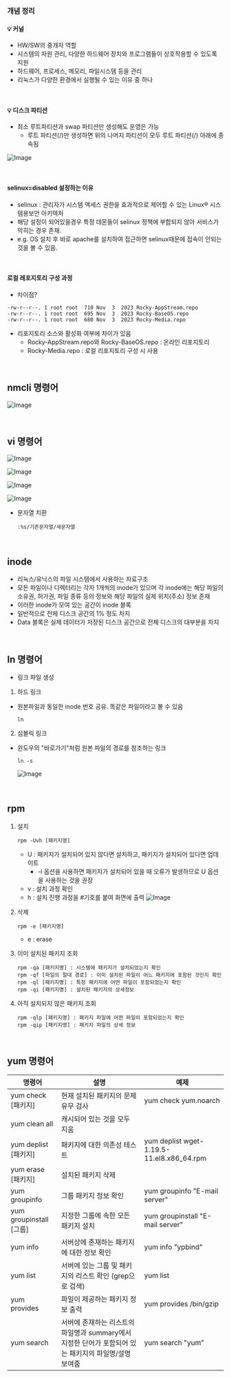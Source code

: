 
### 개념 정리
#### 💡 커널
- HW/SW의 중개자 역할
- 시스템의 자원 관리, 다양한 하드웨어 장치와 프로그램들이 상호작용할 수 있도록 지원
- 하드웨어, 프로세스, 메모리, 파일시스템 등을 관리
- 리눅스가 다양한 환경에서 실행될 수 있는 이유 중 하나

<br>

#### 💡 디스크 파티션
- 최소 루트파티션과 swap 파티션만 생성해도 운영은 가능
   - 루트 파티션(/)만 생성하면 위의 나머지 파티션이 모두 루트 파티션(/) 아래에 종속됨

![Image](https://github.com/user-attachments/assets/40b998ca-a9bf-4f3d-ac3d-3cdec0a859d0)

<br>

#### selinux=disabled 설정하는 이유
- selinux : 관리자가 시스템 액세스 권한을 효과적으로 제어할 수 있는 Linux® 시스템용보안 아키텍처
- 해당 설정이 되어있을경우 특정 데몬들이 selinux 정책에 부합되지 않아 서비스가 막히는 경우 존재.
- e.g. OS 설치 후 바로 apache를 설치하여 접근하면 selinux때문에 접속이 안되는 것을 볼 수 있음.

<br>

#### 로컬 레포지토리 구성 과정
- 차이점?
  
```
-rw-r--r--. 1 root root  710 Nov  3  2023 Rocky-AppStream.repo
-rw-r--r--. 1 root root  695 Nov  3  2023 Rocky-BaseOS.repo
-rw-r--r--. 1 root root  680 Nov  3  2023 Rocky-Media.repo
```

  - 리포지토리 소스와 활성화 여부에 차이가 있음
    - Rocky-AppStream.repo와 Rocky-BaseOS.repo : 온라인 리포지토리
    - Rocky-Media.repo : 로컬 리포지토리 구성 시 사용

<br>

## nmcli 명령어
![Image](https://github.com/user-attachments/assets/fd19041f-ddfa-4aad-9509-dbf23a61f5fe)

<br>

## vi 명령어
![Image](https://github.com/user-attachments/assets/77060a20-65bf-4a1c-a1e0-fe32e2fd0128)

![Image](https://github.com/user-attachments/assets/13deec62-7813-4359-bd3c-29357986e503)

![Image](https://github.com/user-attachments/assets/e964cbd1-3328-4e86-a02a-b2d7cfa66fc0)

![Image](https://github.com/user-attachments/assets/e2fdb2b3-4373-4f40-842c-6b0497b68374)

- 문자열 치환
  ```
  :%s/기존문자열/새문자열
  ```

<br>

## inode
- 리눅스/유닉스의 파일 시스템에서 사용하는 자료구조
- 모든 파일이나 디렉터리는 각자 1개씩의 inode가 있으며 각 inode에는 해당 파일의 소유권, 허가권, 파일 종류 등의 정보와 해당 파일의 실제 위치(주소) 정보 존재
- 이러한 inode가 모여 있는 공간이 inode 블록
- 일반적으로 전체 디스크 공간의 1% 정도 차지
- Data 블록은 실제 데이터가 저장된 디스크 공간으로 전체 디스크의 대부분을 차지

<br>

## ln 명령어
- 링크 파일 생성
1. 하드 링크
  - 원본파일과 동일한 inode 번호 공유. 똑같은 파일이라고 볼 수 있음
    ```
    ln
    ```
    
2. 심볼릭 링크
  - 윈도우의 "바로가기"처럼 원본 파일의 경로를 참조하는 링크
    ```
    ln -s
    ```
      ![Image](https://github.com/user-attachments/assets/25461e24-2444-4988-bb3c-bd610a2730d3)

<br>

## rpm

1. 설치
   ```
   rpm -Uvh [패키지명]
   ```
   - U : 패키지가 설치되어 있지 않다면 설치하고, 패키지가 설치되어 있다면 업데이트
      - -i 옵션을 사용하면 패키지가 설치되어 있을 때 오류가 발생하므로 U 옵션을 사용하는 것을 권장
   - v : 설치 과정 확인
   - h : 설치 진행 과정을 #기호를 붙여 화면에 출력
   ![Image](https://github.com/user-attachments/assets/e352c899-1a73-49a7-98e5-884c0925c97e)

2. 삭제
   ```
   rpm -e [패키지명]
   ```
   - e : erase

3. 이미 설치된 패키지 조회
   ```
   rpm -qa [패키지명] : 시스템에 패키지가 설치되었는지 확인
   rpm -qf [파일의 절대 경로] : 이미 설치된 파일이 어느 패키지에 포함된 것인지 확인
   rpm -ql [패키지명] : 특정 패키지에 어떤 파일이 포함되었는지 확인
   rpm -qi [패키지명] : 설치된 패키지의 상세정보
   ```

4. 아직 설치되지 않은 패키지 조회
   ```
   rpm -qlp [패키지명] : 패키지 파일에 어떤 파일이 포함되었는지 확인
   rpm -qip [패키지명] : 패키지 파일의 상세 정보
   ```
<br>

## yum 명령어

|명령어|설명|예제|
|------|---|---|
|yum check [패키지]|현재 설치된 패키지의 문제 유무 검사|yum check yum.noarch|
|yum clean all|캐시되어 있는 것을 모두 지움||
|yum deplist [패키지]|패키지에 대한 의존성 테스트|yum deplist wget-1.19.5-11.el8.x86_64.rpm|
|yum erase [패키지]|설치된 패키지 삭제||
|yum groupinfo|그룹 패키지 정보 확인|yum groupinfo "E-mail server"|
|yum groupinstall [그룹]|지정한 그룹에 속한 모든 패키지 설치|yum groupinstall "E-mail server"|
|yum info|서버상에 존재하는 패키지에 대한 정보 확인|yum info "ypbind"|
|yum list|서버에 있는 그룹 및 패키지의 리스트 확인 (grep으로 검색)|yum list |grep wget|
|yum provides|파일이 제공하는 패키지 정보 출력|yum provides /bin/gzip|
|yum search|서버에 존재하는 리스트의 파일명과 summary에서 지정한 단어가 포함되어 있는 패키지의 파일명/설명 보여줌|yum search "yum"|

<br>




  


  



